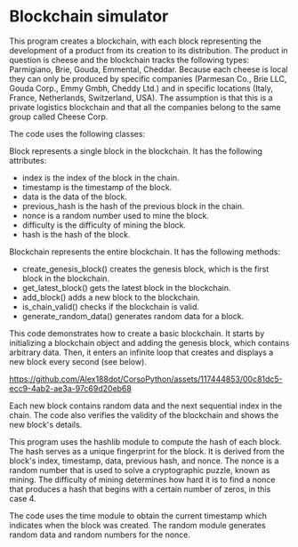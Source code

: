 # Blockchain simulator 

This program creates a blockchain, with each block representing the development of a product from its creation to its distribution. The product in question is cheese and the blockchain tracks the following types: Parmigiano, Brie, Gouda, Emmental, Cheddar. Because each cheese is local they can only be produced by specific companies (Parmesan Co., Brie LLC, Gouda Corp., Emmy Gmbh, Cheddy Ltd.) and in specific locations (Italy, France, Netherlands, Switzerland, USA). The assumption is that this is a private logistics blockchain and that all the companies belong to the same group called Cheese Corp.
        
The code uses the following classes:

Block represents a single block in the blockchain. It has the following attributes:
- index is the index of the block in the chain.
- timestamp is the timestamp of the block.
- data is the data of the block.
- previous_hash is the hash of the previous block in the chain.
- nonce is a random number used to mine the block.
- difficulty is the difficulty of mining the block.
- hash is the hash of the block.
  
Blockchain represents the entire blockchain. It has the following methods:
- create_genesis_block() creates the genesis block, which is the first block in the blockchain.
- get_latest_block() gets the latest block in the blockchain.
- add_block() adds a new block to the blockchain.
- is_chain_valid() checks if the blockchain is valid.
- generate_random_data() generates random data for a block.


This code demonstrates how to create a basic blockchain. It starts by initializing a blockchain object and adding the genesis block, which contains arbitrary data. Then, it enters an infinite loop that creates and displays a new block every second (see below). 


https://github.com/Alex188dot/CorsoPython/assets/117444853/00c81dc5-ecc9-4ab2-ae3a-97c69d20eb68


Each new block contains random data and the next sequential index in the chain. The code also verifies the validity of the blockchain and shows the new block's details. 

This program uses the hashlib module to compute the hash of each block. The hash serves as a unique fingerprint for the block. It is derived from the block's index, timestamp, data, previous hash, and nonce. The nonce is a random number that is used to solve a cryptographic puzzle, known as mining. The difficulty of mining determines how hard it is to find a nonce that produces a hash that begins with a certain number of zeros, in this case 4.

The code uses the time module to obtain the current timestamp which indicates when the block was created. The random module generates random data and random numbers for the nonce. 
